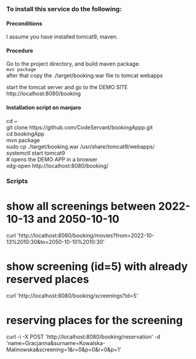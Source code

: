 <h3>To install this service do the following:</h3>
<h4>Preconditions</h4>
I assume you have installed tomcat9, maven.

<h4>Procedure</h4>
Go to the project directory, and build maven package.<br>
<code>mvn package</code><br>
after that copy the ./target/booking.war file to tomcat webapps<br>

start the tomcat server and go to the DEMO SITE http://localhost:8080/booking<br>

<h4>Installation script on manjaro</h4>
cd ~<br>
git clone https://github.com/CodeServant/bookingAppp.git <br>
cd bookingApp<br>
mvn package<br>
sudo cp ./target/booking.war /usr/share/tomcat9/webapps/<br>
systemctl start tomcat9<br>
# opens the DEMO APP in a browser<br>
xdg-open http://localhost:8080/booking/<br>
<h3>Scripts</h3>

# show all screenings between 2022-10-13 and 2050-10-10 <br>
curl 'http://localhost:8080/booking/movies?from=2022-10-13%2010:30&to=2050-10-10%2010:30'<br>

# show screening (id=5) with already reserved places <br>
curl 'http://localhost:8080/booking/screenings?id=5' <br>

# reserving places for the screening <br>
curl -i -X POST 'http://localhost:8080/booking/reservation' -d 'name=Gracjanna&surname=Kowalska-Malinowska&screening=1&r=0&p=0&r=0&p=1'